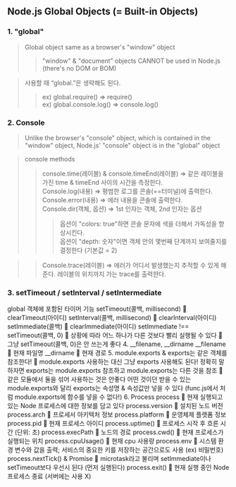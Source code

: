 ## Node.js Global Objects (= Built-in Objects)

### 1. "global"
> Global object same as a browser's "window" object
>> "window" & "document" objects CANNOT be used in Node.js (there's no DOM or BOM) <br>

> 사용할 때 “global.”은 생략해도 된다.
>> ex) global.require() => require() <br>
ex) global.console.log() => console.log()

### 2. Console
> Unlike the browser's "console" object, which is contained in the "window" object, Node.js' "console" object is in the "global" object

> console methods
>> console.time(레이블) & console.timeEnd(레이블) => 같은 레이블을 가진 time & timeEnd 사이의 시간을 측정한다. <br>
>> Console.log(내용) => 평범한 로그를 콘솔(==터미널)에 출력한다. <br>
>> Console.error(내용) => 에러 내용을 콘솔에 출력한다. <br>
>> Console.dir(객체, 옵션) => 1st 인자는 객체, 2nd 인자는 옵션 <br>
>>> 옵션이 "colors: true"하면 콘솔 문자에 색을 더해서 가독성을 향상시킨다. <br>
>>> 옵션이 "depth: 숫자"이면 객체 안의 몇번째 단계까지 보여줄지를 결정한다 (기본값 = 2) <br>

>> Console.trace(레이블) => 에러가 어디서 발생했는지 추적할 수 있게 해준다. 레이블의 위치까지 가는 trace를 출력한다.

### 3. setTimeout / setInterval / setIntermediate
global 객체에 포함된 타이머 기능
setTimeout(콜백, millisecond)  clearTimeout(아이디)
setInterval(콜백, millisecond)  clearInterval(아이디)
setImmediate(콜백)  clearImmediate(아이디)
setImmediate !== setTimeout(콜백, 0)  상황에 따라 어느 하나가 다른 것보다 빨리 실행될 수 있다  그냥 setTimeout(콜백, 0)은 안 쓰는게 좋다
4.	__filename, __dirname
__filename  현재 파일명
__dirname  현재 경로
5.	module.exports & exports는 같은 객체를 참조한다!  module.exports 사용하는 대신 그냥 exports 사용해도 된다!
정확히 말하자면 exports는 module.exports 참조하고 module.exports는 다른 것을 참조  같은 모듈에서 둘을 섞어 사용하는 것은 안좋다
어떤 것이던 받을 수 있는 module.exports와 달리 exports는 속성명 & 속성값만 넣을 수 있다 (func.js에서 처럼 module.exports에 함수를 넣을 수 없다!)
6.	Process
process  현재 실행되고 있는 Node 프로세스에 대한 정보를 담고 있다
process.version  설치된 노드 버전
process.arch  프로세서 아키텍처 정보
process.platform  운영체제 플랫폼 정보
process.pid  현재 프로세스 아이디
process.uptime()  프로세스 시작 후 흐른 시간 (단위: 초)
process.execPath  노드의 경로
process.cwd()  현재 프로세스가 실행되는 위치
process.cpuUsage()  현재 cpu 사용량
process.env  시스템 환경 변수와 값을 출력; 서비스의 중요한 키를 저장하는 공간으로도 사용 (ex) 비밀번호)
process.nextTick() & Promise  microtask라고 불리며 setImmediate이나 setTimeout보다 우선시 된다 (먼저 실행된다)
process.exit()  현재 실행 중인 Node 프로세스 종료 (서버에는 사용 X)
